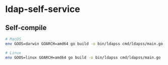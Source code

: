 # ldap-self-service

## Self-compile

```bash
# MacOS
env GOOS=darwin GOARCH=amd64 go build -o bin/ldapss cmd/ldapss/main.go

# Linux
env GOOS=linux GOARCH=amd64 go build -o bin/ldapss cmd/ldapss/main.go
```
